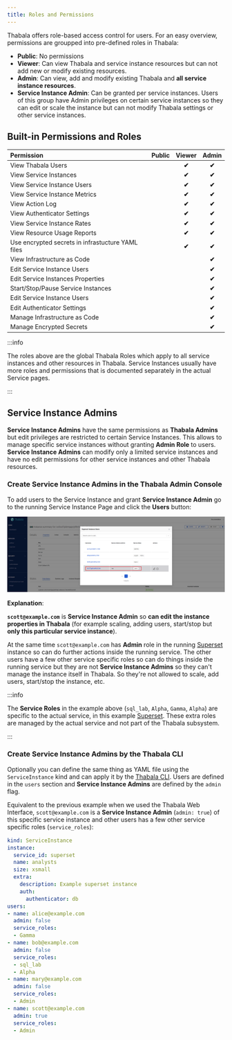 ```yaml
---
title: Roles and Permissions
---
```


Thabala offers role-based access control for users. For an easy overview, permissions are groupped into pre-defined
roles in Thabala:

* **Public**: No permissions
* **Viewer**: Can view Thabala and service instance resources but can not add new or modify existing resources.
* **Admin**: Can view, add and modify existing Thabala and **all service instance resources**.
* **Service Instance Admin**: Can be granted per service instances. Users of this group
have Admin privileges on certain service instances so they can edit or scale the instance but can not modify
Thabala settings or other service instances.


## Built-in Permissions and Roles


<div class="th-inline-table">

| Permission                                        |  Public  |    Viewer    |    Admin     |
|:--------------------------------------------------|:--------:|:------------:|:------------:|
| View Thabala Users                                |          | **&#10004;** | **&#10004;** |
| View Service Instances                            |          | **&#10004;** | **&#10004;** |
| View Service Instance Users                       |          | **&#10004;** | **&#10004;** |
| View Service Instance Metrics                     |          | **&#10004;** | **&#10004;** |
| View Action Log                                   |          | **&#10004;** | **&#10004;** |
| View Authenticator Settings                       |          | **&#10004;** | **&#10004;** |
| View Service Instance Rates                       |          | **&#10004;** | **&#10004;** |
| View Resource Usage Reports                       |          | **&#10004;** | **&#10004;** |
| Use encrypted secrets in infrastucture YAML files |          | **&#10004;** | **&#10004;** |
| View Infrastructure as Code                       |          |              | **&#10004;** |
| Edit Service Instance Users                       |          |              | **&#10004;** |
| Edit Service Instances Properties                 |          |              | **&#10004;** |
| Start/Stop/Pause Service Instances                |          |              | **&#10004;** |
| Edit Service Instance Users                       |          |              | **&#10004;** |
| Edit Authenticator Settings                       |          |              | **&#10004;** |
| Manage Infrastructure as Code                     |          |              | **&#10004;** |
| Manage Encrypted Secrets                          |          |              | **&#10004;** |

</div>

:::info

The roles above are the global Thabala Roles which apply to all service instances and other resources in Thabala.
Service Instances usually have more roles and permissions that is documented separately in the actual Service pages.

:::

## Service Instance Admins

**Service Instance Admins** have the same permissions as **Thabala Admins** but edit privileges are
restricted to certain Service Instances. This allows to manage specific service instances without
granting **Admin Role** to users. **Service Instance Admins** can modify only a limited service instances
and have no edit permissions for other service instances and other Thabala resources.

### Create Service Instance Admins in the Thabala Admin Console

To add users to the Service Instance and grant **Service Instance Admin** go to the running
Service Instance Page and click the **Users** button:

![Service Instance Users](./assets/service-instance-users.png)

**Explanation**:

**`scott@example.com`** is **Service Instance Admin** so **can edit the instance properties in Thabala**
(for example scaling, adding users, start/stop but **only this particular service instance**).

At the same time `scott@example.com` has **Admin** role in the running [Superset](/services/superset/creating-instance#service-roles)
instance so can do further actions inside the running service. The other users have a few other service
specific roles so can do things inside the running service but they are not **Service Instance Admins** so
they can't manage the instance itself in Thabala. So they're not allowed to scale, add users, start/stop the
instance, etc.

:::info

The **Service Roles** in the example above (`sql_lab`, `Alpha`, `Gamma`, `Alpha`) are specific to the actual
service, in this example [Superset](/services/superset/creating-instance#service-roles).
These extra roles are managed by the actual service and not part of the Thabala subsystem.

:::

### Create Service Instance Admins by the Thabala CLI

Optionally you can define the same thing as YAML file using the `ServiceInstance` kind and can apply it by the [Thabala CLI](/cli).
Users are defined in the `users` section and **Service Instance Admins** are defined by the `admin` flag.

Equivalent to the previous example when we used the Thabala Web Interface, `scott@example.com` is a **Service Instance Admin** (`admin: true`)
of this specific service instance and other users has a few other service specific roles (`service_roles`):


```yaml
kind: ServiceInstance
instance:
  service_id: superset
  name: analysts
  size: xsmall
  extra:
    description: Example superset instance
    auth:
      authenticator: db
users:
- name: alice@example.com
  admin: false
  service_roles:
  - Gamma
- name: bob@example.com
  admin: false
  service_roles:
  - sql_lab
  - Alpha
- name: mary@example.com
  admin: false
  service_roles:
  - Admin
- name: scott@example.com
  admin: true
  service_roles:
  - Admin
```


